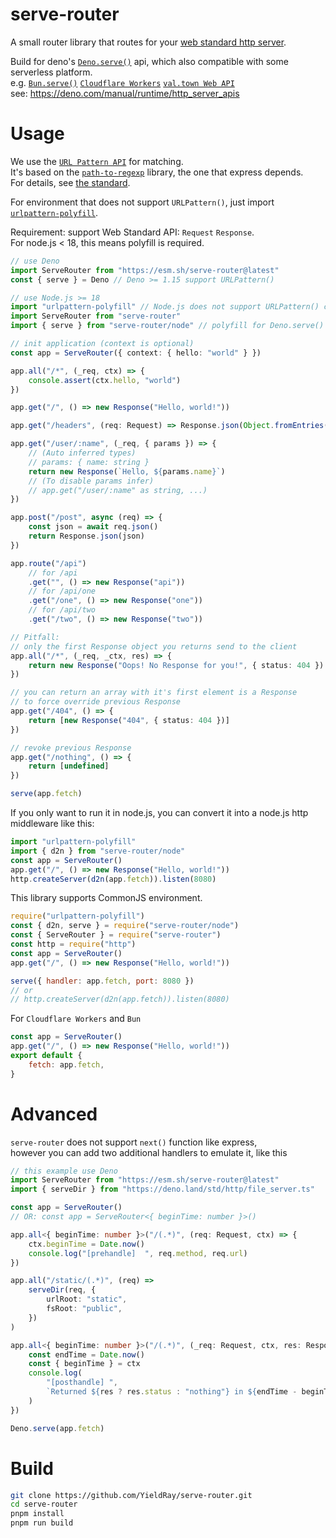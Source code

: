 # serve-router

A small router library that routes for your [web standard http server](https://workers.js.org/).

Build for deno's [`Deno.serve()`](https://deno.land/api?s=Deno.serve) api, which also compatible with some serverless platform.  
e.g. [`Bun.serve()`](https://bun.sh/docs/api/http#bun-serve) [`Cloudflare Workers`](https://workers.dev/) [`val.town Web API`](https://www.val.town/v/yieldray.serve_router)  
see: <https://deno.com/manual/runtime/http_server_apis>

# Usage

We use the [`URL Pattern API`](https://developer.mozilla.org/en-US/docs/Web/API/URL_Pattern_API) for matching.  
It's based on the [`path-to-regexp`](https://github.com/pillarjs/path-to-regexp) library, the one that express depends.  
For details, see [the standard](https://urlpattern.spec.whatwg.org/).

For environment that does not support `URLPattern()`, just import [`urlpattern-polyfill`](https://www.npmjs.com/package/urlpattern-polyfill).

Requirement: support Web Standard API: `Request` `Response`.  
For node.js < 18, this means polyfill is required.

```ts
// use Deno
import ServeRouter from "https://esm.sh/serve-router@latest"
const { serve } = Deno // Deno >= 1.15 support URLPattern()

// use Node.js >= 18
import "urlpattern-polyfill" // Node.js does not support URLPattern() currently
import ServeRouter from "serve-router"
import { serve } from "serve-router/node" // polyfill for Deno.serve()

// init application (context is optional)
const app = ServeRouter({ context: { hello: "world" } })

app.all("/*", (_req, ctx) => {
    console.assert(ctx.hello, "world")
})

app.get("/", () => new Response("Hello, world!"))

app.get("/headers", (req: Request) => Response.json(Object.fromEntries(req.headers.entries())))

app.get("/user/:name", (_req, { params }) => {
    // (Auto inferred types)
    // params: { name: string }
    return new Response(`Hello, ${params.name}`)
    // (To disable params infer)
    // app.get("/user/:name" as string, ...)
})

app.post("/post", async (req) => {
    const json = await req.json()
    return Response.json(json)
})

app.route("/api")
    // for /api
    .get("", () => new Response("api"))
    // for /api/one
    .get("/one", () => new Response("one"))
    // for /api/two
    .get("/two", () => new Response("two"))

// Pitfall:
// only the first Response object you returns send to the client
app.all("/*", (_req, _ctx, res) => {
    return new Response("Oops! No Response for you!", { status: 404 })
})

// you can return an array with it's first element is a Response
// to force override previous Response
app.get("/404", () => {
    return [new Response("404", { status: 404 })]
})

// revoke previous Response
app.get("/nothing", () => {
    return [undefined]
})

serve(app.fetch)
```

If you only want to run it in node.js, you can convert it into a node.js http middleware like this:

```js
import "urlpattern-polyfill"
import { d2n } from "serve-router/node"
const app = ServeRouter()
app.get("/", () => new Response("Hello, world!"))
http.createServer(d2n(app.fetch)).listen(8080)
```

This library supports CommonJS environment.

```js
require("urlpattern-polyfill")
const { d2n, serve } = require("serve-router/node")
const { ServeRouter } = require("serve-router")
const http = require("http")
const app = ServeRouter()
app.get("/", () => new Response("Hello, world!"))

serve({ handler: app.fetch, port: 8080 })
// or
// http.createServer(d2n(app.fetch)).listen(8080)
```

For `Cloudflare Workers` and `Bun`

```js
const app = ServeRouter()
app.get("/", () => new Response("Hello, world!"))
export default {
    fetch: app.fetch,
}
```

# Advanced

`serve-router` does not support `next()` function like express,  
however you can add two additional handlers to emulate it, like this

```ts
// this example use Deno
import ServeRouter from "https://esm.sh/serve-router@latest"
import { serveDir } from "https://deno.land/std/http/file_server.ts"

const app = ServeRouter()
// OR: const app = ServeRouter<{ beginTime: number }>()

app.all<{ beginTime: number }>("/(.*)", (req: Request, ctx) => {
    ctx.beginTime = Date.now()
    console.log("[prehandle]  ", req.method, req.url)
})

app.all("/static/(.*)", (req) =>
    serveDir(req, {
        urlRoot: "static",
        fsRoot: "public",
    })
)

app.all<{ beginTime: number }>("/(.*)", (_req: Request, ctx, res: Response | null) => {
    const endTime = Date.now()
    const { beginTime } = ctx
    console.log(
        "[posthandle] ",
        `Returned ${res ? res.status : "nothing"} in ${endTime - beginTime}ms`
    )
})

Deno.serve(app.fetch)
```

# Build

```sh
git clone https://github.com/YieldRay/serve-router.git
cd serve-router
pnpm install
pnpm run build
```

